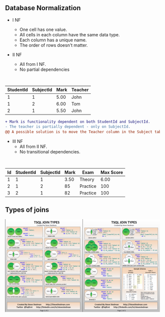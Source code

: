 ## Database Normalization

  - I NF
    - One cell has one value.
    - All cells in each column have the same data type.
    - Each column has a unique name.
    - The order of rows doesn't matter.
    
- II NF
    - All from I NF.
    - No partial dependencies
  
<br />

| StudentId | SubjectId | Mark | Teacher |
|-----------|-----------|------|---------|
|     1     |     1     | 5.00 |  John   |  
|     1     |     2     | 6.00 |  Tom    |  
|     2     |     1     | 5.50 |  John   |  
     
```diff 
+ Mark is functionality dependent on both StudentId and SubjectId.
- The teacher is partially dependent - only on SubjectId.
@@ A possible solution is to move the Teacher column in the Subject table. @@
```

- III NF
    - All from II NF.
    - No transitional dependencies.

<br />    

| Id | StudentId | SubjectId | Mark |   Exam   | Max Score |
|----|-----------|-----------|------|----------|-----------|
| 1  |     1     |     1     | 3.50 |  Theory  |   6.00    |
| 2  |     1     |     2     |  85  | Practice |    100    |
| 3  |     2     |     1     |  82  | Practice |    100    |


## Types of joins

![Types of Joins](T-SQL%20Joins.png "Types of Joins")
